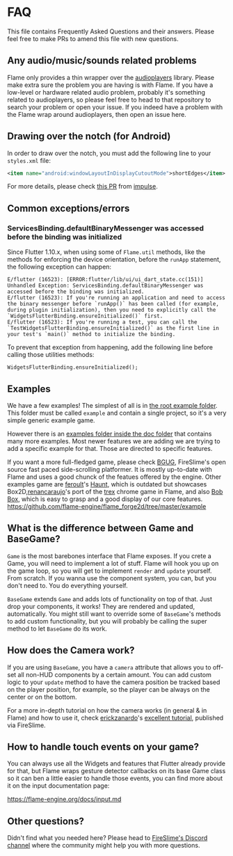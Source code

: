 # FAQ

This file contains Frequently Asked Questions and their answers. Please feel free to make PRs to amend this file with new questions.

## Any audio/music/sounds related problems

Flame only provides a thin wrapper over the [audioplayers](https://github.com/luanpotter/audioplayers) library. Please make extra sure the problem you are having is with Flame. If you have a low-level or hardware related audio problem, probably it's something related to audioplayers, so please feel free to head to that repository to search your problem or open your issue. If you indeed have a problem with the Flame wrap around audioplayers, then open an issue here.

## Drawing over the notch (for Android)

In order to draw over the notch, you must add the following line to your `styles.xml` file:

```xml
<item name="android:windowLayoutInDisplayCutoutMode">shortEdges</item>
```

For more details, please check [this PR](https://github.com/impulse/flutters/commit/25d4ce726cd18e426483e605fe3668ec68b3c12c) from [impulse](https://github.com/impulse).

## Common exceptions/errors

### ServicesBinding.defaultBinaryMessenger was accessed before the binding was initialized

Since Flutter 1.10.x, when using some of `Flame.util` methods, like the methods for enforcing the device orientation, before the `runApp` statement, the following exception can happen:

```
E/flutter (16523): [ERROR:flutter/lib/ui/ui_dart_state.cc(151)] Unhandled Exception: ServicesBinding.defaultBinaryMessenger was accessed before the binding was initialized.
E/flutter (16523): If you're running an application and need to access the binary messenger before `runApp()` has been called (for example, during plugin initialization), then you need to explicitly call the `WidgetsFlutterBinding.ensureInitialized()` first.
E/flutter (16523): If you're running a test, you can call the `TestWidgetsFlutterBinding.ensureInitialized()` as the first line in your test's `main()` method to initialize the binding.
```

To prevent that exception from happening, add the following line before calling those utilities methods:

`WidgetsFlutterBinding.ensureInitialized();`

## Examples

We have a few examples! The simplest of all is in [the root example folder](/example/). This folder must be called `example` and contain a single project, so it's a very simple generic example game.

However there is an [examples folder inside the doc folder](/doc/examples) that contains many more examples. Most newer features we are adding we are trying to add a specific example for that. Those are directed to specific features.

If you want a more full-fledged game, please check [BGUG](https://github.com/fireslime/bgug), FireSlime's open source fast paced side-scrolling platformer. It is mostly up-to-date with Flame and uses a good chunck of the featues offered by the engine. Other examples game are [feroult](https://github.com/feroult)'s [Haunt](https://github.com/feroult/haunt), which is outdated but showcases Box2D,[renancaraujo](https://github.com/renancaraujo)'s port of the [trex](https://github.com/flame-engine/trex-flame) chrome game in Flame, and also [Bob Box](https://github.com/fireslime/bounce_box), which is easy to grasp and a good display of our core features.
https://github.com/flame-engine/flame_forge2d/tree/master/example
## What is the difference between Game and BaseGame?

`Game` is the most barebones interface that Flame exposes. If you crete a Game, you will need to implement a lot of stuff. Flame will hook you up on the game loop, so you will get to implement `render` and `update` yourself. From scratch. If you wanna use the component system, you can, but you don't need to. You do everything yourself.

`BaseGame` extends `Game` and adds lots of functionality on top of that. Just drop your components, it works! They are rendered and updated, automatically. You might still want to override some of `BaseGame`'s methods to add custom functionality, but you will probably be calling the super method to let `BaseGame` do its work.

## How does the Camera work?

If you are using `BaseGame`, you have a `camera` attribute that allows you to off-set all non-HUD components by a certain amount. You can add custom logic to your `update` method to have the camera position be tracked based on the player position, for example, so the player can be always on the center or on the bottom.

For a more in-depth tutorial on how the camera works (in general & in Flame) and how to use it, check [erickzanardo](https://github.com/erickzanardo)'s [excellent tutorial](https://fireslime.xyz/articles/20190911_Basic_Camera_Usage_In_Flame.html), published via FireSlime.

## How to handle touch events on your game?

You can always use all the Widgets and features that Flutter already provide for that, but Flame wraps gesture detector callbacks on its base Game class so it can ben a little easier to handle those events, you can find more about it on the input documentation page:

https://flame-engine.org/docs/input.md

## Other questions?

Didn't find what you needed here? Please head to [FireSlime's Discord channel](https://discord.gg/pxrBmy4) where the community might help you with more questions.
